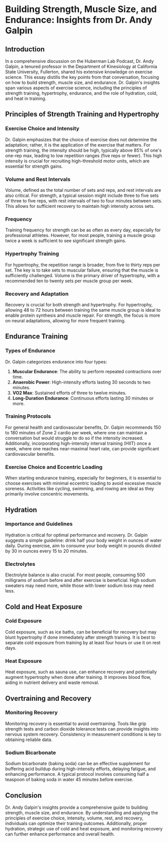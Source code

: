 # Building Strength, Muscle Size, and Endurance: Insights from Dr. Andy Galpin

## Introduction

In a comprehensive discussion on the Huberman Lab Podcast, Dr. Andy Galpin, a tenured professor in the Department of Kinesiology at California State University, Fullerton, shared his extensive knowledge on exercise science. This essay distills the key points from that conversation, focusing on how to build strength, muscle size, and endurance. Dr. Galpin's insights span various aspects of exercise science, including the principles of strength training, hypertrophy, endurance, and the role of hydration, cold, and heat in training.

## Principles of Strength Training and Hypertrophy

### Exercise Choice and Intensity

Dr. Galpin emphasizes that the choice of exercise does not determine the adaptation; rather, it is the application of the exercise that matters. For strength training, the intensity should be high, typically above 85% of one's one-rep max, leading to low repetition ranges (five reps or fewer). This high intensity is crucial for recruiting high-threshold motor units, which are essential for strength gains.

### Volume and Rest Intervals

Volume, defined as the total number of sets and reps, and rest intervals are also critical. For strength, a typical session might include three to five sets of three to five reps, with rest intervals of two to four minutes between sets. This allows for sufficient recovery to maintain high intensity across sets.

### Frequency

Training frequency for strength can be as often as every day, especially for professional athletes. However, for most people, training a muscle group twice a week is sufficient to see significant strength gains.

### Hypertrophy Training

For hypertrophy, the repetition range is broader, from five to thirty reps per set. The key is to take sets to muscular failure, ensuring that the muscle is sufficiently challenged. Volume is the primary driver of hypertrophy, with a recommended ten to twenty sets per muscle group per week.

### Recovery and Adaptation

Recovery is crucial for both strength and hypertrophy. For hypertrophy, allowing 48 to 72 hours between training the same muscle group is ideal to enable protein synthesis and muscle repair. For strength, the focus is more on neural adaptations, allowing for more frequent training.

## Endurance Training

### Types of Endurance

Dr. Galpin categorizes endurance into four types:
1. **Muscular Endurance**: The ability to perform repeated contractions over time.
2. **Anaerobic Power**: High-intensity efforts lasting 30 seconds to two minutes.
3. **VO2 Max**: Sustained efforts of three to twelve minutes.
4. **Long-Duration Endurance**: Continuous efforts lasting 30 minutes or more.

### Training Protocols

For general health and cardiovascular benefits, Dr. Galpin recommends 150 to 180 minutes of Zone 2 cardio per week, where one can maintain a conversation but would struggle to do so if the intensity increased. Additionally, incorporating high-intensity interval training (HIIT) once a week, where one reaches near-maximal heart rate, can provide significant cardiovascular benefits.

### Exercise Choice and Eccentric Loading

When starting endurance training, especially for beginners, it is essential to choose exercises with minimal eccentric loading to avoid excessive muscle soreness. Activities like cycling, swimming, and rowing are ideal as they primarily involve concentric movements.

## Hydration

### Importance and Guidelines

Hydration is critical for optimal performance and recovery. Dr. Galpin suggests a simple guideline: drink half your body weight in ounces of water daily. During exercise, aim to consume your body weight in pounds divided by 30 in ounces every 15 to 20 minutes.

### Electrolytes

Electrolyte balance is also crucial. For most people, consuming 500 milligrams of sodium before and after exercise is beneficial. High sodium sweaters may need more, while those with lower sodium loss may need less.

## Cold and Heat Exposure

### Cold Exposure

Cold exposure, such as ice baths, can be beneficial for recovery but may blunt hypertrophy if done immediately after strength training. It is best to separate cold exposure from training by at least four hours or use it on rest days.

### Heat Exposure

Heat exposure, such as sauna use, can enhance recovery and potentially augment hypertrophy when done after training. It improves blood flow, aiding in nutrient delivery and waste removal.

## Overtraining and Recovery

### Monitoring Recovery

Monitoring recovery is essential to avoid overtraining. Tools like grip strength tests and carbon dioxide tolerance tests can provide insights into nervous system recovery. Consistency in measurement conditions is key to obtaining reliable data.

### Sodium Bicarbonate

Sodium bicarbonate (baking soda) can be an effective supplement for buffering acid buildup during high-intensity efforts, delaying fatigue, and enhancing performance. A typical protocol involves consuming half a teaspoon of baking soda in water 45 minutes before exercise.

## Conclusion

Dr. Andy Galpin's insights provide a comprehensive guide to building strength, muscle size, and endurance. By understanding and applying the principles of exercise choice, intensity, volume, rest, and recovery, individuals can optimize their training outcomes. Additionally, proper hydration, strategic use of cold and heat exposure, and monitoring recovery can further enhance performance and overall health.